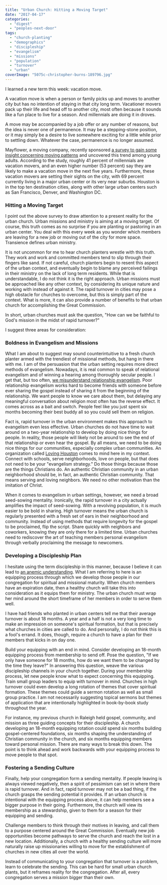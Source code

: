 ```yaml
---
title: "Urban Church: Hitting a Moving Target"
date: "2017-04-17"
categories: 
  - "digest"
  - "peoples-next-door"
tags: 
  - "church-planting"
  - "demographics"
  - "discipleship"
  - "evangelism"
  - "missions"
  - "population"
  - "turnover"
  - "urban"
coverImage: "5075c-christopher-burns-189796.jpg"
---
```


I learned a new term this week: vacation move.

A vacation move is when a person or family picks up and moves to another city but has no intention of staying in that city long term. Vacationer movers pack up their life and head off to another city, most often because it sounds like a fun place to live for a season. And millennials are doing it in droves.

A move may be accompanied by a job offer or any number of reasons, but the idea is never one of permanence. It may be a stepping-stone position, or it may simply be a desire to live somewhere exciting for a little while prior to settling down. Whatever the case, permanence is no longer assumed.

Mayflower, a moving company, recently sponsored [a survey to gain some insight concerning moving patterns](https://www.mayflower.com/about-us/news/vacation-moves-insights?utm_source=dynamic&utm_medium=press&utm_content=vacationMoves2017&utm_campaign=National-Movers-Insights) and uncovered this trend among young adults. According to the study, roughly 41 percent of millennials are vacation movers, and an even higher number (53 percent) say they are likely to make a vacation move in the next five years. Furthermore, these vacation movers are setting their sights on the city, with 69 percent currently living in a major urban center or its very near suburbs. Houston is in the top ten destination cities, along with other large urban centers such as San Francisco, Denver, and Washington DC.

### Hitting a Moving Target

I point out the above survey to draw attention to a present reality for the urban church. Urban missions and ministry is aiming at a moving target. Of course, this truth comes as no surprise if you are planting or pastoring in an urban center. You deal with this every week as you wonder which members are leaving for a new job or moving out of the city for more space. Transience defines urban ministry.

It is not uncommon for me to hear church planters wrestle with this truth. They work and work and committed members tend to slip through their fingers like sand. If not careful, church planters begin to resent this aspect of the urban context, and eventually begin to blame any perceived failings in their ministry on the lack of long term residents. While that is understandable, I do not think it is the right approach. Urban missions must be approached like any other context, by considering its unique nature and working with instead of against it. The rapid turnover in cities may pose a high obstacle for churches to overcome, but this is simply part of the context. What is more, it can also provide a number of benefits to that urban church for accomplishing the Great Commission.

In short, urban churches must ask the question, "How can we be faithful to God's mission in the midst of rapid turnover?"

I suggest three areas for consideration:

### Boldness in Evangelism and Missions

What I am about to suggest may sound counterintuitive to a fresh church planter armed with the trendiest of missional methods, but hang in there with me. I am of the persuasion that the urban setting requires more direct methods of evangelism. Nowadays, it is real common to speak of relational evangelism and of winning a hearing among thoroughly secular people. I get that, but too often, [we misunderstand relationship evangelism](http://blog.keelancook.com/2015/09/a-word-of-caution-concerning-relationship-evangelism.html). Poor relationship evangelism works hard to become friends with someone before ever sharing the gospel instead of sharing it from the beginning of the relationship. We want people to know we care about them, but delaying any meaningful conversation about religion most often has the reverse effect. It comes across as a bait and switch. People feel like you just spent six months becoming their best buddy all so you could sell them on religion.

Fact is, rapid turnover in the urban environment makes this approach to evangelism even less effective. Urban churches do not have time to wait around on a two-year relationship to develop by doing nice things for people. In reality, those people will likely not be around to see the end of that relationship or even hear the gospel. By all means, we need to be doing nice things for our communities, especially complex urban communities. An organization called [Loving Houston](http://lovinghouston.net/) comes to mind here in my context. Connect with schools, serve neighborhoods, love on people, but that does not need to be your "evangelism strategy." Do those things because those are the things Christians do. An authentic Christian community in an urban neighborhood should be, in fact, an authentic Christian community. That means serving and loving neighbors. We need no other motivation than the imitation of Christ.

When it comes to evangelism in urban settings, however, we need a broad seed-sowing mentality. Ironically, the rapid turnover in a city actually amplifies the impact of seed-sowing. With a revolving population, it is much easier to be bold in sharing. High turnover means the urban church is regularly presented with a fresh set of ears in their neighborhood and community. Instead of using methods that require longevity for the gospel to be proclaimed, flip the script. Share quickly with neighbors and coworkers, knowing they are only there for a limited time. Urban churches need to rediscover the art of teaching members personal evangelism through verbally proclaiming the message to newcomers.

### Developing a Discipleship Plan

I hesitate using the term discipleship in this manner, because I believe it can lead to [an anemic understanding](http://blog.keelancook.com/2016/08/is-our-understanding-of-discipleship-anemic.html). What I am referring to here is an equipping process through which we develop those people in our congregation for spiritual and missional maturity. When church members have an expiration date, then a healthy church will take this into consideration as it equips them for ministry. The urban church must wrap her mind around the short timeframe of her members in order to serve them well.

I have had friends who planted in urban centers tell me that their average turnover is about 18 months. A year and a half is not a very long time to make an impression on someone's spiritual formation, but that is precisely what churches in cities are called to do. And personally, I do not think this is a fool's errand. It does, though, require a church to have a plan for their members that kicks in on day one.

Build your equipping with an end in mind. Consider developing an 18-month equipping process from membership to send off. Pose the question, "If we only have someone for 18 months, how do we want them to be changed by the time they leave?" In answering this question, weave the various discipleship channels in your church together. During your membership process, let new people know what to expect concerning this equipping. Train small group leaders to equip with turnover in mind. Churches in high turnover could even develop a long rotation of themes that cover spiritual formation. These themes could guide a sermon rotation as well as small group practice. I am not necessarily suggesting topical sermons but themes of application that are intentionally highlighted in book-by-book study throughout the year.

For instance, my previous church in Raleigh held gospel, community, and mission as three guiding concepts for their discipleship. A church developing an 18-month equipping rotation could spend six months building gospel-centered foundations, six months shaping the understanding of Christian community in the church, and six months equipping members toward personal mission. There are many ways to break this down. The point is to think ahead and work backwards with your equipping process to move people to that spot.

### Fostering a Sending Culture

Finally, help your congregation form a sending mentality. If people leaving is always viewed negatively, then a spirit of pessimism can set in where there is rapid turnover. And in fact, rapid turnover may not be a bad thing, if the church grasps the sending potential it provides. If an urban church is intentional with the equipping process above, it can help members see a bigger purpose in their going. Furthermore, the church will view its membership as a stewardship, given to them for a season for their equipping and sending.

Challenge members to think through their motives in leaving, and call them to a purpose centered around the Great Commission. Eventually new job opportunities become pathways to serve the church and reach the lost in a new location. Additionally, a church with a healthy sending culture will more naturally raise up missionaries willing to move for the establishment of churches in new cities all over the world.

Instead of communicating to your congregation that turnover is a problem, learn to celebrate the sending. This can be hard for small urban church plants, but it reframes reality for the congregation. After all, every congregation serves a mission bigger than their own.
